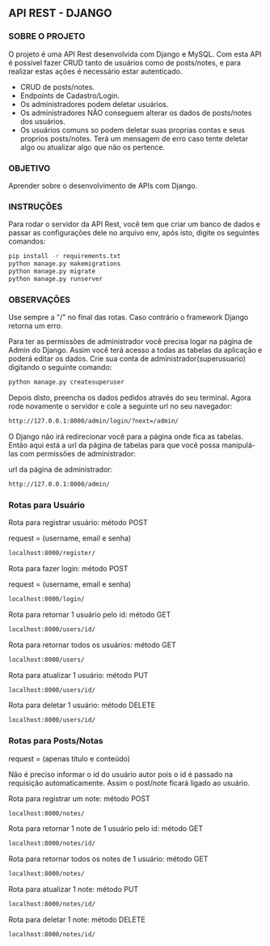 ## API REST - DJANGO

### SOBRE O PROJETO

O projeto é uma API Rest desenvolvida com Django e MySQL. Com esta API é possível fazer CRUD tanto de usuários como de posts/notes, e para realizar estas ações é necessário estar autenticado.

- CRUD de posts/notes.
- Endpoints de Cadastro/Login.
- Os administradores podem deletar usuários.
- Os administradores NÃO conseguem alterar os dados de posts/notes dos usuários.
- Os usuários comuns so podem deletar suas proprias contas e seus proprios posts/notes. Terá um mensagem de erro caso tente deletar algo ou atualizar algo que não os pertence.

### OBJETIVO

Aprender sobre o desenvolvimento de APIs com Django.

### INSTRUÇÕES

Para rodar o servidor da API Rest, você tem que criar um banco de dados e passar as configurações dele no arquivo env, após isto, digite os seguintes comandos:

```bash
pip install -r requirements.txt
python manage.py makemigrations
python manage.py migrate
python manage.py runserver
```

### OBSERVAÇÕES

Use sempre a "/" no final das rotas. Caso contrário o framework Django retorna um erro.

Para ter as permissões de administrador você precisa logar na página de Admin do Django. Assim você terá acesso a todas as tabelas da aplicação e poderá editar os dados. Crie sua conta de administrador(superusuario) digitando o seguinte comando:

```bash
python manage.py createsuperuser
```

Depois disto, preencha os dados pedidos através do seu terminal.
Agora rode novamente o servidor e cole a seguinte url no seu navegador:

```bash
http://127.0.0.1:8000/admin/login/?next=/admin/
```

O Django não irá redirecionar você para a página onde fica as tabelas. Então aqui está a url da página de tabelas para que você possa manipulá-las com permissões de administrador:

url da página de administrador:

```bash
http://127.0.0.1:8000/admin/
```

### Rotas para Usuário

Rota para registrar usuário:
método POST

request =  (username, email e senha)

```bash
localhost:8000/register/
```

Rota para fazer login:
método POST

request =  (username, email e senha)

```bash
localhost:8000/login/
```

Rota para retornar 1 usuário pelo id:
método GET

```bash
localhost:8000/users/id/
```

Rota para retornar todos os usuários:
método GET

```bash
localhost:8000/users/
```

Rota para atualizar 1 usuário:
método PUT

```bash
localhost:8000/users/id/
```

Rota para deletar 1 usuário:
método DELETE

```bash
localhost:8000/users/id/
```

### Rotas para Posts/Notas

request = (apenas titulo e conteúdo)

Não é preciso informar o id do usuário autor pois o id é passado na requisição automaticamente.
Assim o post/note ficará ligado ao usuário.

Rota para registrar um note:
método POST

```bash
localhost:8000/notes/
```

Rota para retornar 1 note de 1 usuário pelo id:
método GET

```bash
localhost:8000/notes/id/
```

Rota para retornar todos os notes de 1  usuário:
método GET

```bash
localhost:8000/notes/
```

Rota para atualizar 1 note:
método PUT

```bash
localhost:8000/notes/id/
```

Rota para deletar 1 note:
método DELETE

```bash
localhost:8000/notes/id/
```
